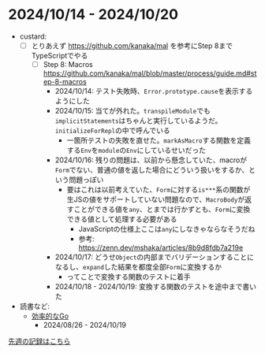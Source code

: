 # 2024/10/14 - 2024/10/20

- custard:
    - [ ] とりあえず <https://github.com/kanaka/mal> を参考にStep 8までTypeScriptでやる
        - [ ] Step 8: Macros <https://github.com/kanaka/mal/blob/master/process/guide.md#step-8-macros>
            - 2024/10/14: テスト失敗時、`Error.prototype.cause`を表示するようにした
            - 2024/10/15: 当てが外れた。`transpileModule`でも`implicitStatements`はちゃんと実行しているようだ。`initializeForRepl`の中で呼んでいる
                - 一箇所テストの失敗を直せた。`markAsMacro`する関数を定義する`Env`を`module`の`Env`にしているせいだった
            - 2024/10/16: 残りの問題は、以前から懸念していた、macroが`Form`でない、普通の値を返した場合にどういう扱いをするか、という問題っぽい
                - 要はこれは以前考えていた、`Form`に対する`is***`系の関数が生JSの値をサポートしていない問題なので、`MacroBody`が返すことができる値を`any`、とまでは行かずとも、`Form`に変換できる値として処理する必要がある
                    - JavaScriptの仕様上ここは`any`にしなきゃならなそうだね
                    - 参考: <https://zenn.dev/mshaka/articles/8b9d8fdb7a219e>
            - 2024/10/17: どうせ`Object`の内部までバリデーションすることになるし、`expand`した結果を都度全部`Form`に変換するか
                - ってことで変換する関数のテストに着手
            - 2024/10/18 - 2024/10/19: 変換する関数のテストを途中まで書いた
- 読書など:
    - [効率的なGo](https://www.oreilly.co.jp//books/9784814400539/)
        - 2024/08/26 - 2024/10/19

[先週の記録はこちら](https://github.com/igrep/daily-commits/blob/89b37816de904f28940c78bc86d2f65e20af7a29/yesterday.md)
